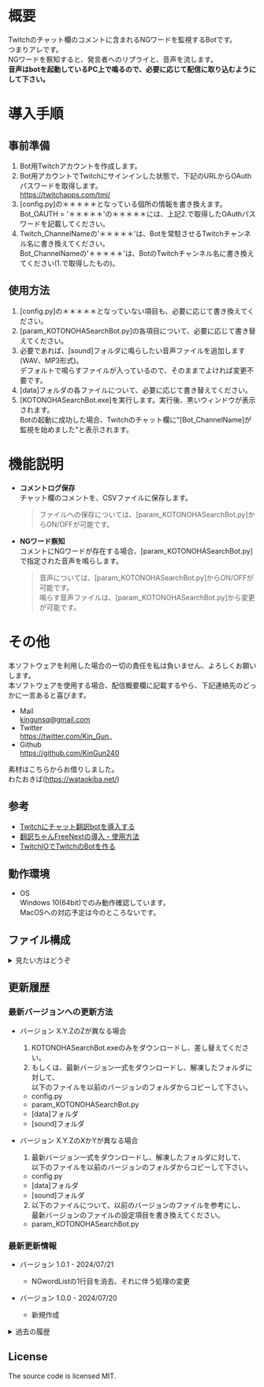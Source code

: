 # 概要
Twitchのチャット欄のコメントに含まれるNGワードを監視するBotです。  
つまりアレです。  
NGワードを察知すると、発言者へのリプライと、音声を流します。  
**音声はbotを起動しているPC上で鳴るので、必要に応じて配信に取り込むようにして下さい。**  

# 導入手順
## 事前準備
1. Bot用Twitchアカウントを作成します。  
2. Bot用アカウントでTwitchにサインインした状態で、下記のURLからOAuthパスワードを取得します。  
   https://twitchapps.com/tmi/
3. [config.py]の＊＊＊＊＊となっている個所の情報を書き換えます。  
   Bot_OAUTH = '＊＊＊＊＊'の＊＊＊＊＊には、上記2.で取得したOAuthパスワードを記載してください。  
4. Twitch_ChannelNameの'＊＊＊＊＊'は、Botを常駐させるTwitchチャンネル名に書き換えてください。  
   Bot_ChannelNameの'＊＊＊＊＊'は、BotのTwitchチャンネル名に書き換えてください(1.で取得したもの)。  

## 使用方法
1. [config.py]の＊＊＊＊＊となっていない項目も、必要に応じて書き換えてください。  
2. [param_KOTONOHASearchBot.py]の各項目について、必要に応じて書き替えてください。  
3. 必要であれば、[sound]フォルダに鳴らしたい音声ファイルを追加します(WAV、MP3形式)。  
   デフォルトで鳴らすファイルが入っているので、そのままでよければ変更不要です。  
4. [data]フォルダの各ファイルについて、必要に応じて書き替えてください。  
5. [KOTONOHASearchBot.exe]を実行します。実行後、黒いウィンドウが表示されます。  
   Botの起動に成功した場合、Twitchのチャット欄に"[Bot_ChannelName]が監視を始めました"と表示されます。  

# 機能説明
* **コメントログ保存**  
  チャット欄のコメントを、CSVファイルに保存します。
  > ファイルへの保存については、[param_KOTONOHASearchBot.py]からON/OFFが可能です。
* **NGワード察知**  
  コメントにNGワードが存在する場合、[param_KOTONOHASearchBot.py]で指定された音声を鳴らします。  
  > 音声については、[param_KOTONOHASearchBot.py]からON/OFFが可能です。  
  > 鳴らす音声ファイルは、[param_KOTONOHASearchBot.py]から変更が可能です。

# その他
本ソフトウェアを利用した場合の一切の責任を私は負いません、よろしくお願いします。  
本ソフトウェアを使用する場合、配信概要欄に記載するやら、下記連絡先のどっかに一言あると喜びます。  
* Mail  
  kingunsq@gmail.com
* Twitter  
  https://twitter.com/Kin_Gun_
* Github  
  https://github.com/KinGun240

素材はこちらからお借りしました。  
わたおきば(https://wataokiba.net/)  

## 参考
* [Twitchにチャット翻訳botを導入する](https://note.com/tatsuya_iwama/n/nc42feebbb53d)
* [翻訳ちゃんFreeNextの導入・使用方法](https://croom.sytes.net/trans/)
* [TwitchIOでTwitchのBotを作る](https://qiita.com/maguro869/items/57b866779b665058cfe8)

## 動作環境
* OS  
  Windows 10(64bit)でのみ動作確認しています。  
  MacOSへの対応予定は今のところないです。  

## ファイル構成
<details>
<summary>見たい方はどうぞ</summary>

* KOTONOHASearchBot.exe  
  本体となる実行ファイルです。無いと動きません。  
* KOTONOHASearchBot.py  
  ソースコードです。無くても動きます。  
* config.py  
  設定ファイルです。動作に必要な設定です。  
* param_KOTONOHASearchBot.py  
  パラメーターファイルです。挙動変更ための設定です。  
* Readme.md  
  説明書です。今読んでるコレ。  
* LICENSE  
  ライセンスに関して記載したファイルです。  
* [data]フォルダ  
  取得して保存するデータに関するファイルを置くフォルダです。  
  - manual.md  
    本フォルダに保存されている各ファイルの詳細について説明したファイルです。  
  - NGwordList.csv  
    NGワードを保存したファイルです。  
* [sound]フォルダ  
  音声ファイルを置くフォルダです。  
  - alert_echo.wav
    NGワード察知時に鳴らす音声ファイルです。ﾌﾟｧｰﾝ
</details>

## 更新履歴
### 最新バージョンへの更新方法
* バージョン X.Y.ZのZが異なる場合  
  1. KOTONOHASearchBot.exeのみをダウンロードし、差し替えてください。  
  2. もしくは、最新バージョン一式をダウンロードし、解凍したフォルダに対して、  
     以下のファイルを以前のバージョンのフォルダからコピーして下さい。  
   - config.py
   - param_KOTONOHASearchBot.py
   - [data]フォルダ
   - [sound]フォルダ

* バージョン X.Y.ZのXかYが異なる場合  
  1. 最新バージョン一式をダウンロードし、解凍したフォルダに対して、  
     以下のファイルを以前のバージョンのフォルダからコピーして下さい。  
   - config.py
   - [data]フォルダ
   - [sound]フォルダ
  2. 以下のファイルについて、以前のバージョンのファイルを参考にし、  
     最新バージョンのファイルの設定項目を書き換えてください。  
   - param_KOTONOHASearchBot.py

### 最新更新情報
* バージョン 1.0.1 - 2024/07/21
  - NGwordListの1行目を消去、それに伴う処理の変更

* バージョン 1.0.0 - 2024/07/20
  - 新規作成

<details>
<summary>過去の履歴</summary>

</details>

## License
The source code is licensed MIT.
